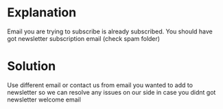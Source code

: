 # Explanation
Email you are trying to subscribe is already subscribed. You should have got newsletter subscription email (check spam folder)

# Solution
Use different email or contact us from email you wanted to add to newsletter so we can resolve any issues on our side in case you didnt got newsletter welcome email
